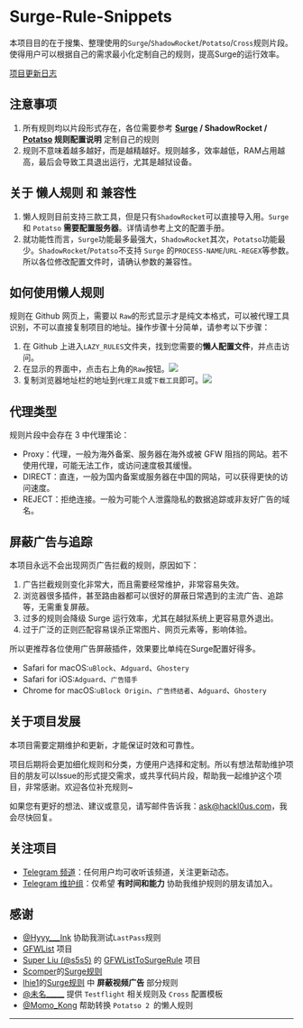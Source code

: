 # Surge-Rule-Snippets
本项目目的在于搜集、整理使用的`Surge`/`ShadowRocket`/`Potatso`/`Cross`规则片段。使得用户可以根据自己的需求最小化定制自己的规则，提高Surge的运行效率。

[项目更新日志](https://github.com/Hackl0us/Surge-Rule-Snippets/blob/master/Changelog.md)

## 注意事项

1. 所有规则均以片段形式存在，各位需要参考 **[Surge](https://manual.nssurge.com/overview/configuration.html) / ShadowRocket / [Potatso](https://manual.potatso.com/index.html) 规则配置说明** 定制自己的规则
2. 规则不意味着越多越好，而是越精越好。规则越多，效率越低，RAM占用越高，最后会导致工具退出运行，尤其是越狱设备。

## 关于 懒人规则 和 兼容性

1. 懒人规则目前支持三款工具，但是只有`ShadowRocket`可以直接导入用。`Surge` 和 `Potatso` **需要配置服务器**。详情请参考上文的配置手册。
2. 就功能性而言，`Surge`功能最多最强大，`ShadowRocket`其次，`Potatso`功能最少。`ShadowRocket`/`Potatso`不支持 `Surge` 的`PROCESS-NAME`/`URL-REGEX`等参数。所以各位修改配置文件时，请确认参数的兼容性。

## 如何使用懒人规则

规则在 Github 网页上，需要以 `Raw`的形式显示才是纯文本格式，可以被代理工具识别，不可以直接复制项目的地址。操作步骤十分简单，请参考以下步骤：

1. 在 Github 上进入`LAZY_RULES`文件夹，找到您需要的**懒人配置文件**，并点击访问。
2. 在显示的界面中，点击右上角的`Raw`按钮。![](http://ok9svak43.bkt.clouddn.com/blog/image/github/github_raw_1.jpg)
3. 复制浏览器地址栏的地址到`代理工具`或`下载工具`即可。![](http://ok9svak43.bkt.clouddn.com/blog/image/github/github_raw_2.jpg)

## 代理类型

规则片段中会存在 3 中代理策论：

- Proxy：代理，一般为海外备案、服务器在海外或被 GFW 阻挡的网站。若不使用代理，可能无法工作，或访问速度极其缓慢。
- DIRECT：直连，一般为国内备案或服务器在中国的网站，可以获得更快的访问速度。
- REJECT：拒绝连接。一般为可能个人泄露隐私的数据追踪或非友好广告的域名。

## 屏蔽广告与追踪

本项目永远不会出现网页广告拦截的规则，原因如下：

1. 广告拦截规则变化非常大，而且需要经常维护，非常容易失效。
2. 浏览器很多插件，甚至路由器都可以很好的屏蔽日常遇到的主流广告、追踪等，无需重复屏蔽。
3. 过多的规则会降级 Surge 运行效率，尤其在越狱系统上更容易意外退出。
4. 过于广泛的正则匹配容易误杀正常图片、网页元素等，影响体验。

所以更推荐各位使用广告屏蔽插件，效果要比单纯在Surge配置好得多。

- Safari for macOS:`uBlock`、`Adguard`、`Ghostery`
- Safari for iOS:`Adguard`、`广告猎手`
- Chrome for macOS:`uBlock Origin`、`广告终结者`、`Adguard`、`Ghostery`

## 关于项目发展

本项目需要定期维护和更新，才能保证时效和可靠性。

项目后期将会更加细化规则和分类，方便用户选择和定制。所以有想法帮助维护项目的朋友可以Issue的形式提交需求，或共享代码片段，帮助我一起维护这个项目，非常感谢。欢迎各位补充规则~

如果您有更好的想法、建议或意见，请写邮件告诉我：ask@hackl0us.com，我会尽快回复。

## 关注项目

- [Telegram 频道](https://t.me/joinchat/AAAAAEBbyO8dblJS4QQ1hw)：任何用户均可收听该频道，关注更新动态。
- [Telegram 维护组](https://t.me/joinchat/AAAAAAwDfpKBFiFuVpz8aw)：仅希望 **有时间和能力** 协助我维护规则的朋友请加入。

## 感谢
- [@Hyyy___Ink](http://weibo.com/u/3041958065) 协助我测试`LastPass`规则
- [GFWList](https://github.com/gfwlist/gfwlist) 项目
- [Super Liu (@s5s5)](https://medium.com/@s5s5) 的 [GFWListToSurgeRule](https://s5s5.github.io/GFWListToSurgeRule.js/) 项目
- [Scomper](http://weibo.com/scomper)的[Surge规则](https://gist.githubusercontent.com/scomper/915b04a974f9e11952babfd0bbb241a8/raw/surge.conf)
- [lhie1](http://weibo.com/809005537)的[Surge规则](https://github.com/lhie1/Surge) 中 **屏蔽视频广告** 部分规则
- [@未名\_\_\_\_\_](http://weibo.com/u/2305957833) 提供 `Testflight` 相关规则及 `Cross` 配置模板
- [@Momo_Kong](https://twitter.com/momo_kon9) 帮助转换 `Potatso 2 `的懒人规则

---
